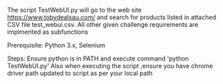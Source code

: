 The script TestWebUI.py will go to the web site https://www.tobydealsau.com/ and search for products listed in attached CSV file test_webui.csv. All other given challenge requirements are implmented as subfunctions

Prerequisite:
Python 3.x, Selenium

Steps:
Ensure python is in PATH and execute command 'python TestWebUI.py'
Also when executing the script ,ensure you have chrome driver path updated to script as per your local path
